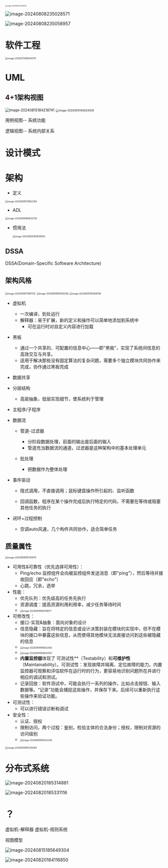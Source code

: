 

<img src="img/image-20240814232838742.png" alt="image-20240814232838742" style="zoom: 33%;" />

![image-20240808235028571](img/image-20240808235028571.png)

![image-20240808235058957](img/image-20240808235058957.png)







# 软件工程

<img src="img/image-20240728165403111.png" alt="image-20240728165403111" style="zoom:50%;" />



# UML

## 4+1架构视图

<img src="img/image-20240815184218741.png" alt="image-20240815184218741" style="zoom:80%;" />

<img src="img/image-20240815184524509.png" alt="image-20240815184524509" style="zoom:60%;" />

用例视图-- 系统功能

逻辑视图-- 系统内部关系

# 设计模式



# 架构

- 定义

<img src="./img/image-20240819175852363.png" alt="image-20240819175852363" style="zoom:50%;" />

- ADL

<img src="./img/image-20240819180633750.png" alt="image-20240819180633750" style="zoom:50%;" />

- 惯用法

  <img src="./img/image-20240820184839543.png" alt="image-20240820184839543" style="zoom:50%;" />

## DSSA

DSSA(Domain-Specific Software Architecture)

## 架构风格

<img src="./img/image-20240819175651112.png" alt="image-20240819175651112" style="zoom:50%;" />

<img src="./img/image-20240819180100206.png" alt="image-20240819180100206" style="zoom:50%;" />

<img src="img/image-20240815191408748.png" alt="image-20240815191408748" style="zoom: 50%;" />

- 虚拟机
  - 一次编译，到处运行
  - 解释器：易于扩展，新的定义和操作可以简单地添加到系统中
    - 可在运行时对自定义内容进行加载
- 黑板
  - 通过一个共享的、可配置的信息中心——即“黑板”，实现了系统间信息的高效交互与共享。
  - 适用于解决那些没有固定算法的复杂问题，需要多个独立模块共同协作来完成，协作通过黑板完成
- 数据共享
- 分层结构
  - 高层抽象，低层实现细节，使系统利于管理

- 主程序/子程序



- 数据流

  - 管道-过滤器
    - 分阶段数据处理，前面的输出是后面的输入
    - 管道充当数据流的通道，过滤器是这种架构中的基本处理单元

  - 批处理
    - 把数据作为整体处理



- 事件驱动

  - 隐式调用，不直接调用；鼠标键盘操作所引起的、监听函数

  - 回调函数，程序在某个操作完成后执行特定的代码，不需要在等待或阻塞其他任务的执行

- 闭环+过程控制
  - 空调auto风速，几个构件共同协作，适合简单任务





## 质量属性

<img src="./img/image-20240819181135979.png" alt="image-20240819181135979" style="zoom:50%;" />

- 可用性&可靠性（优先选择可用性）：
  - Ping/echo 监控组件会向被监控组件发送消息（即"ping"），然后等待并接收回应（即"echo"）
  - 心跳，冗余，选举
- 性能：
  - 优先队列：优先级高的任务先执行
  - 资源调度：提高资源利用利用率，减少任务等待时间
  - <img src="./img/image-20240819185316877.png" alt="image-20240819185316877" style="zoom:50%;" />
- 可修改性：
  - 接口-实现&抽象：面向对象的设计
  - 信息隐藏：旨在将特定的信息或设计决策封装在模块的实现中，但不在模块的接口中暴露这些信息，从而使得其他模块无法直接访问到这些被隐藏的信息
  - <img src="./img/image-20240819185632383.png" alt="image-20240819185632383" style="zoom:50%;" />
  - <img src="./img/image-20240819184643557.png" alt="image-20240819184643557" style="zoom:50%;" />
  - **内置监控器**体现了 可测试性**（Testability）和**可维护性**（Maintainability）。可测试性：发现故障并隔离、定位故障的能力。内置监控器可观察和评估软件在运行时的行为，更容易地识别问题所在并进行相应的调试和测试。
  - 记录回放：软件测试中，可能会执行一系列的操作，比如点击按钮、输入数据等。“记录”功能会捕捉这些操作，并保存下来。后续可以重新执行这些操作来验证功能。
- 可测试性：
  - 可以进行错误诊断和调试
- 安全性：
  - 认证、授权
  - 限制访问，两个过程：鉴别，检验主体的合法身份；授权，限制对资源的访问级别
  - <img src="./img/image-20240819185422340.png" alt="image-20240819185422340" style="zoom:50%;" />

<img src="./img/image-20240819181235094.png" alt="image-20240819181235094" style="zoom:50%;" />

# 分布式系统

![image-20240820185314881](./img/image-20240820185314881.png)

![image-20240820185331116](./img/image-20240820185331116.png)

# ？
虚拟机-解释器
虚拟机-规则系统

视图模型

![image-20240815185649304](img/image-20240815185649304.png)





![image-20240820184116850](./img/image-20240820184116850.png)